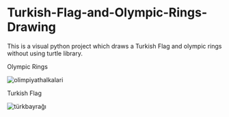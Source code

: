 # Turkish-Flag-and-Olympic-Rings-Drawing
This is a visual python project which draws a Turkish Flag and olympic rings without using turtle library.

Olympic Rings


![olimpiyathalkalari](https://user-images.githubusercontent.com/86886469/229761614-ccba1467-6d10-46b0-bf72-6bd15a91348d.png)

Turkish Flag



![türkbayrağı](https://user-images.githubusercontent.com/86886469/229761691-a6352304-30ea-4d32-b18c-60a79ad05f79.png)
